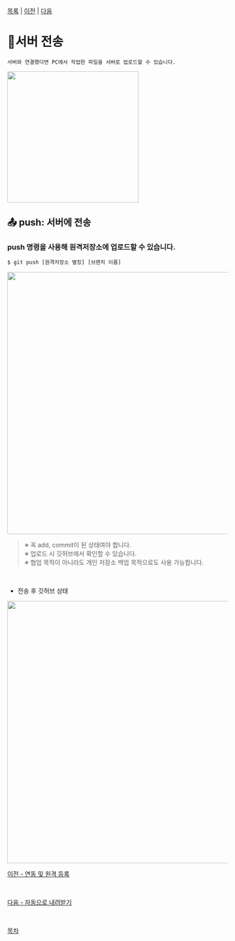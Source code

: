 [목록][목록] | [이전][이전] | [다음][다음]

[목록]: ../README.md "목록"
[이전]: 03_link-remote.md "이전"
[다음]: 05_auto-pull.m "다음"

# :postbox:**서버 전송**
    서버와 연결했다면 PC에서 작업한 파일을 서버로 업로드할 수 있습니다.
<kbd>
<img width="300" src="https://user-images.githubusercontent.com/45596014/193266554-fd701048-c308-458d-987d-e24bfc889630.jpg">
</kbd>

## **:outbox_tray: push: 서버에 전송**
### push 명령을 사용해 원격저장소에 업로드할 수 있습니다.<br>

```bash
$ git push [원격저장소 별칭] [브랜치 이름]
```
<kbd>
<img width="600" src="https://user-images.githubusercontent.com/45596014/193267175-8bb4559f-c6a6-4251-af84-30dfc5eae302.jpg">
</kbd>

<br>

>※ 꼭 add, commit이 된 상태여야 합니다.<br>
>※ 업로드 시 깃허브에서 확인할 수 있습니다.<br>
>※ 협업 목적이 아니라도 개인 저장소 백업 목적으로도 사용 가능합니다.

<br>

- 전송 후 깃허브 상태<br>
<kbd>
<img width="600" src="https://user-images.githubusercontent.com/45596014/193267641-1ba54059-7cef-4f9a-8c3c-29114ec6ca40.jpg">
</kbd>

<br>

[이전 - 연동 및 원격 등록](03_link-remote.md)

<br>

[다음 - 자동으로 내려받기](05_auto-pull.md)

<br>

[목차](../README.md)
